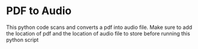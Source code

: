 # PDF to Audio
This python code scans and converts a pdf into audio file.
Make sure to add the location of pdf and the location of audio file to store before running this python script
